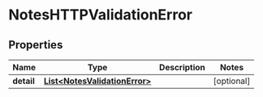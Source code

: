 

# NotesHTTPValidationError


## Properties

| Name | Type | Description | Notes |
|------------ | ------------- | ------------- | -------------|
|**detail** | [**List&lt;NotesValidationError&gt;**](NotesValidationError.md) |  |  [optional] |



